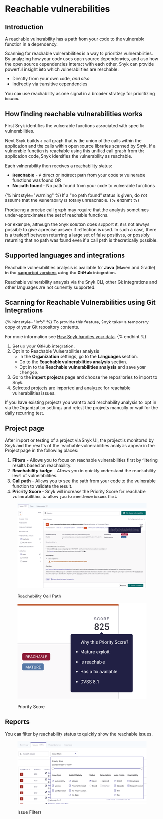# Reachable vulnerabilities

## Introduction

A reachable vulnerability has a path from your code to the vulnerable function in a dependency.

Scanning for reachable vulnerabilities is a way to prioritize vulnerabilities. By analyzing how your code uses open source dependencies, and also how the open source dependencies interact with each other, Snyk can provide powerful insight into which vulnerabilities are reachable:

* Directly from your own code, _and also_
* Indirectly via transitive dependencies

You can use reachability as one signal in a broader strategy for prioritizing issues.

## How finding reachable vulnerabilities works

First Snyk identifies the vulnerable functions associated with specific vulnerabilities.

Next Snyk builds a call graph that is the union of the calls within the application and the calls within open source libraries scanned by Snyk. If a vulnerable function is reachable using this unified call graph from the application code, Snyk identifies the vulnerability as reachable.

Each vulnerability then receives a reachability status:

* **Reachable** - A direct or indirect path from your code to vulnerable functions was found OR
* **No path found** - No path found from your code to vulnerable functions

{% hint style="warning" %}
If a "no path found" status is given, do not assume that the vulnerability is totally unreachable.
{% endhint %}

Producing a precise call graph may require that the analysis sometimes under-approximates the set of reachable functions.

For example, although the Snyk solution does support it, it is not always possible to give a precise answer if reflection is used. In such a case, there is a tradeoff between returning a large set of false positives, or possibly returning that no path was found even if a call path is theoretically possible.

## Supported languages and integrations

Reachable vulnerabilities analysis is available for **Java** (Maven and Gradle) in the [supported versions](https://docs.snyk.io/products/snyk-open-source/language-and-package-manager-support/snyk-for-java-gradle-maven) using the **GitHub** integration.

Reachable vulnerability analysis via the Snyk CLI, other Git integrations and other languages are not currently supported.

## Scanning for Reachable Vulnerabilities using Git Integrations

{% hint style="info" %}
To provide this feature, Snyk takes a temporary copy of your Git repository contents.

For more information see [How Snyk handles your data](../../more-info/how-snyk-handles-your-data.md).
{% endhint %}

1. Set up your [GitHub integration](https://docs.snyk.io/integrations/git-repository-scm-integrations/github-integration).
2. Opt in to Reachable Vulnerabilities analysis
   * In the **Organization** settings, go to the **Languages** section.
   * Go to the **Reachable vulnerabilities analysis** section.
   * Opt in to the **Reachable vulnerabilities analysis** and save your changes.
3. Go to the **import projects** page and choose the repositories to import to Snyk.
4. Selected projects are imported and analyzed for reachable vulnerabilities issues.

If you have existing projects you want to add reachability analysis to, opt in via the Organization settings and retest the projects manually or wait for the daily recurring test.

## Project page

After import or testing of a project via Snyk UI, the project is monitored by Snyk and the results of the reachable vulnerabilities analysis appear in the Project page in the following places:

1. **Filters** - Allows you to focus on reachable vulnerabilities first by filtering results based on reachability.
2. **Reachability badge** - Allows you to quickly understand the reachability level of vulnerabilities.
3. **Call path** - Allows you to see the path from your code to the vulnerable function to validate the result.
4. **Priority Score** - Snyk will increase the Priority Score for reachable vulnerabilities, to allow you to see these issues first.

<figure><img src="../../.gitbook/assets/image (12) (1).png" alt="Reachability Call Path"><figcaption><p>Reachability Call Path</p></figcaption></figure>

<figure><img src="../../.gitbook/assets/image (126) (1) (1) (1) (1) (1) (1) (1) (1) (1) (1) (1) (1) (1) (1) (1) (1) (1).png" alt="Priority Score"><figcaption><p>Priority Score</p></figcaption></figure>

## Reports

You can filter by reachability status to quickly show the reachable issues.

<figure><img src="../../.gitbook/assets/image (137) (1) (1) (1) (1) (1) (1) (1) (1) (1) (1) (1) (1) (1) (1) (1) (1).png" alt="Issue Filters"><figcaption><p>Issue Filters</p></figcaption></figure>
